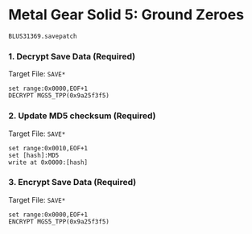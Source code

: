 #  Metal Gear Solid 5: Ground Zeroes

`BLUS31369.savepatch`

### 1. Decrypt Save Data (Required)

Target File: `SAVE*`

```
set range:0x0000,EOF+1
DECRYPT MGS5_TPP(0x9a25f3f5)
```

### 2. Update MD5 checksum (Required)

Target File: `SAVE*`

```
set range:0x0010,EOF+1
set [hash]:MD5
write at 0x0000:[hash]
```

### 3. Encrypt Save Data (Required)

Target File: `SAVE*`

```
set range:0x0000,EOF+1
ENCRYPT MGS5_TPP(0x9a25f3f5)
```

